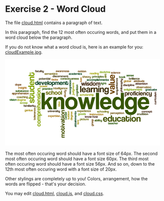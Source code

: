 # Exercise 2 - Word Cloud

The file [cloud.html](./cloud.html) contains a paragraph of text.

In this paragraph, find the 12 most often occuring words, and put them in a word cloud below the paragraph.

If you do not know what a word cloud is, here is an example for you: [cloudExample.jpg](./cloudExample.jpg).

![An example picture for a word cloud.](./cloudExample.jpg)

The most often occuring word should have a font size of 64px. The second most often occuring word should have a font size 60px. The third most often occuring word should have a font size 56px. And so on, down to the 12th most often occuring word with a font size of 20px.

Other stylings are completely up to you! Colors, arrangement, how the words are flipped - that's your decision.

You may edit [cloud.html](./cloud.html), [cloud.js](./cloud.js), and [cloud.css](./cloud.css).
